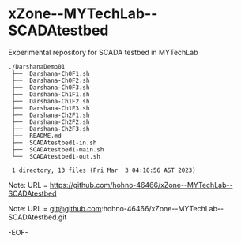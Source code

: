 # xZone--MYTechLab--SCADAtestbed

Experimental repository for SCADA testbed in MYTechLab

    ./DarshanaDemo01
     ├──  Darshana-Ch0F1.sh
     ├──  Darshana-Ch0F2.sh
     ├──  Darshana-Ch0F3.sh
     ├──  Darshana-Ch1F1.sh
     ├──  Darshana-Ch1F2.sh
     ├──  Darshana-Ch1F3.sh
     ├──  Darshana-Ch2F1.sh
     ├──  Darshana-Ch2F2.sh
     ├──  Darshana-Ch2F3.sh
     ├──  README.md
     ├──  SCADAtestbed1-in.sh
     ├──  SCADAtestbed1-main.sh
     └──  SCADAtestbed1-out.sh
     
     1 directory, 13 files (Fri Mar  3 04:10:56 AST 2023)

Note: URL = https://github.com/hohno-46466/xZone--MYTechLab--SCADAtestbed

Note: URL = git@github.com:hohno-46466/xZone--MYTechLab--SCADAtestbed.git

-EOF-
